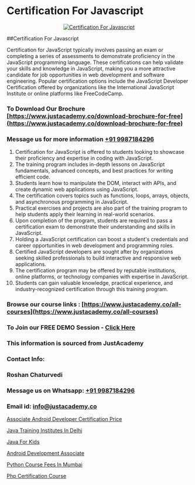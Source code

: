 # Certification For Javascript

<p align="center">
  <a href="https://justacademy.co/course-detail/javascript-training">
    <img src="https://justacademy.co/storage2/course_image/1676636853_course_image.webp" alt="Certification For Javascript">
  </a>
</p>
##Certification For Javascript

Certification for JavaScript typically involves passing an exam or completing a series of assessments to demonstrate proficiency in the JavaScript programming language. These certifications can help validate your skills and knowledge in JavaScript, making you a more attractive candidate for job opportunities in web development and software engineering. Popular certification options include the JavaScript Developer Certification offered by organizations like the International JavaScript Institute or online platforms like FreeCodeCamp.
### To Download Our Brochure [https://www.justacademy.co/download-brochure-for-free](https://www.justacademy.co/download-brochure-for-free)
### Message us for more information [+91 9987184296](https://api.whatsapp.com/send?phone=919987184296)
1) Certification for JavaScript is offered to students looking to showcase their proficiency and expertise in coding with JavaScript.
2) The training program includes in-depth lessons on JavaScript fundamentals, advanced concepts, and best practices for writing efficient code.
3) Students learn how to manipulate the DOM, interact with APIs, and create dynamic web applications using JavaScript.
4) The certification covers topics such as functions, loops, arrays, objects, and asynchronous programming in JavaScript.
5) Practical exercises and projects are also part of the training program to help students apply their learning in real-world scenarios.
6) Upon completion of the program, students are required to pass a certification exam to demonstrate their understanding and skills in JavaScript.
7) Holding a JavaScript certification can boost a student's credentials and career opportunities in web development and programming roles.
8) Certified JavaScript developers are sought after by organizations seeking skilled professionals to build interactive and responsive web applications.
9) The certification program may be offered by reputable institutions, online platforms, or technology companies with expertise in JavaScript.
10) Students can gain valuable knowledge, practical experience, and industry-recognized certification through this training program.

### Browse our course links : [https://www.justacademy.co/all-courses](https://www.justacademy.co/all-courses) 
### To Join our FREE DEMO Session - [Click Here](https://www.justacademy.co/register-for-course-demo)


### This information is sourced from JustAcademy
### Contact Info:
### Roshan Chaturvedi
### Message us on Whatsapp: [+91 9987184296](https://api.whatsapp.com/send?phone=919987184296)
### Email id: [info@justacademy.co](mailto:info@justacademy.co)
                
[Associate Android Developer Certification Price](https://www.linkedin.com/pulse/associate-android-developer-certification-price-qt2of/)

[Java Training Institutes In Delhi](https://www.linkedin.com/pulse/java-training-institutes-delhi-justacademy-delhi-ln8fc?trackingId=Jwd%2FHv2GsEgJfV5dGXlPhA%3D%3D&lipi=urn%3Ali%3Apage%3Ad_flagship3_company_admin%3B9Q82RDvqR3%2BMiM23X%2B3J5A%3D%3D)

[Java For Kids](https://medium.com/@kumarishimmi99/java-for-kids-0a553b4bcdc3)

[Android Development Associate](https://medium.com/@pzade254/android-development-associate-2d7cddb635ec)

[Python Course Fees In Mumbai](https://justacademyin.github.io/justacademy/python-course-fees-in-mumbai)

[Php Certification Course](https://justacademyin.github.io/justacademy/php-certification-course)

